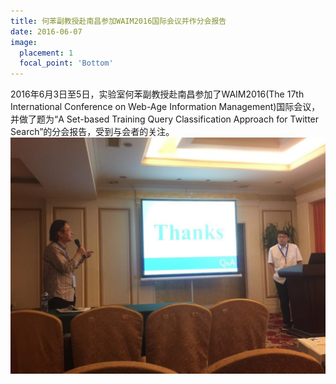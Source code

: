```yaml
---
title: 何苯副教授赴南昌参加WAIM2016国际会议并作分会报告
date: 2016-06-07
image:
  placement: 1
  focal_point: 'Bottom'
---
```


2016年6月3日至5日，实验室何苯副教授赴南昌参加了WAIM2016(The 17th International Conference on Web-Age Information Management)国际会议，并做了题为“A Set-based Training Query Classification Approach for Twitter Search”的分会报告，受到与会者的关注。
![](./featured2.png "")
